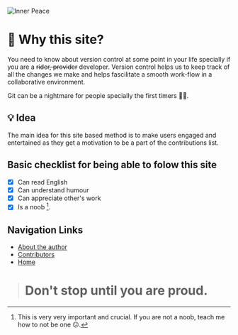 ![Inner Peace](https://i.imgflip.com/3nkh17.png)
# 🤔 Why this site?

You need to know about version control at some point in your life specially if you are a ~~rider, provider~~ developer. Version control helps us to keep track of all the changes we make and helps fascilitate a smooth work-flow in a collaborative environment.

Git can be a nightmare for people specially the first timers 👶🏻.

## 💡 Idea

The main idea for this site based method is to make users engaged and entertained as they get a motivation to be a part of the contributions list.

## Basic checklist for being able to folow this site

- [x] Can read English
- [x] Can understand humour
- [x] Can appreciate other's work
- [x] Is a noob [^1].

[^1]: This is very very important and crucial. If you are not a noob, teach me how to not be one 😕. 

## Navigation Links

- [About the author](../About_Me)
- [Contributors](../COntributors)
- [Home](../README.md)

> # Don't stop until you are proud.

